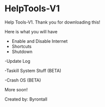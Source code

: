 # HelpTools-V1

Help Tools-V1. Thank you for downloading this! 

Here is what you will have

- Enable and Disable Internet
- Shortcuts
- Shutdown


-Update Log

-Taskill System Stuff (BETA)

-Crash OS (BETA)


More soon!


Created by: Byrontall

